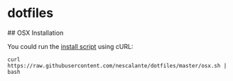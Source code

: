 dotfiles
========

## OSX Installation

You could run the [install script](https://github.com/nescalante/dotfiles/blob/master/osx.sh) using cURL:

```
curl https://raw.githubusercontent.com/nescalante/dotfiles/master/osx.sh | bash
```
